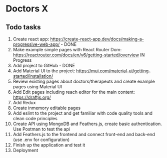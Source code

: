 # Doctors X

## Todo tasks

1) Create react app: <https://create-react-app.dev/docs/making-a-progressive-web-app/> - DONE
2) Make example simple pages with React Router Dom: <https://reactrouter.com/docs/en/v6/getting-started/overview> IN Progress
3) Add project to GitHub - DONE
4) Add Material UI to the project: <https://mui.com/material-ui/getting-started/installation/>
5) Review existing pages about doctors/therapeuts and create example pages using Material UI
6) Add Edit pages including reach editor for the main content: https://draftjs.org/
7) Add Redux
8) Create inmemory editable pages
9) Add eslint to the project and get familiar with code quality tools and clean code principles
10) Create API using MongoDB and Feathers.js, create basic authentication. Use Postman to test the api
11) Add Feathers.js to the frontend and connect front-end and back-end (use .env for configuration)
12) Finish up the application and test it
13) Deployment